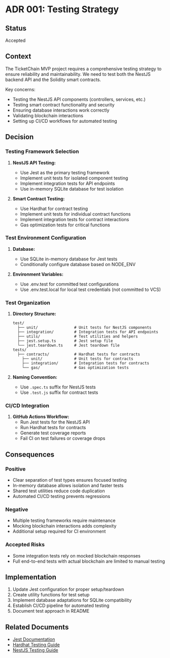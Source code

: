 # ADR 001: Testing Strategy

## Status

Accepted

## Context

The TicketChain MVP project requires a comprehensive testing strategy to ensure reliability and maintainability. We need to test both the NestJS backend API and the Solidity smart contracts.

Key concerns:

- Testing the NestJS API components (controllers, services, etc.)
- Testing smart contract functionality and security
- Ensuring database interactions work correctly
- Validating blockchain interactions
- Setting up CI/CD workflows for automated testing

## Decision

### Testing Framework Selection

1. **NestJS API Testing:**
   - Use Jest as the primary testing framework
   - Implement unit tests for isolated component testing
   - Implement integration tests for API endpoints
   - Use in-memory SQLite database for test isolation

2. **Smart Contract Testing:**
   - Use Hardhat for contract testing
   - Implement unit tests for individual contract functions
   - Implement integration tests for contract interactions
   - Gas optimization tests for critical functions

### Test Environment Configuration

1. **Database:**
   - Use SQLite in-memory database for Jest tests
   - Conditionally configure database based on NODE_ENV

2. **Environment Variables:**
   - Use .env.test for committed test configurations
   - Use .env.test.local for local test credentials (not committed to VCS)

### Test Organization

1. **Directory Structure:**

   ```
   test/
     ├── unit/                # Unit tests for NestJS components
     ├── integration/         # Integration tests for API endpoints
     ├── utils/               # Test utilities and helpers
     ├── jest.setup.ts        # Jest setup file
     └── jest.teardown.ts     # Jest teardown file
   tests/
     ├── contracts/           # Hardhat tests for contracts
       ├── unit/              # Unit tests for contracts
       ├── integration/       # Integration tests for contracts
       └── gas/               # Gas optimization tests
   ```

2. **Naming Convention:**
   - Use `.spec.ts` suffix for NestJS tests
   - Use `.test.js` suffix for contract tests

### CI/CD Integration

1. **GitHub Actions Workflow:**
   - Run Jest tests for the NestJS API
   - Run Hardhat tests for contracts
   - Generate test coverage reports
   - Fail CI on test failures or coverage drops

## Consequences

### Positive

- Clear separation of test types ensures focused testing
- In-memory database allows isolation and faster tests
- Shared test utilities reduce code duplication
- Automated CI/CD testing prevents regressions

### Negative

- Multiple testing frameworks require maintenance
- Mocking blockchain interactions adds complexity
- Additional setup required for CI environment

### Accepted Risks

- Some integration tests rely on mocked blockchain responses
- Full end-to-end tests with actual blockchain are limited to manual testing

## Implementation

1. Update Jest configuration for proper setup/teardown
2. Create utility functions for test setup
3. Implement database adaptations for SQLite compatibility
4. Establish CI/CD pipeline for automated testing
5. Document test approach in README

## Related Documents

- [Jest Documentation](https://jestjs.io/docs/getting-started)
- [Hardhat Testing Guide](https://hardhat.org/hardhat-runner/docs/guides/test-contracts)
- [NestJS Testing Guide](https://docs.nestjs.com/fundamentals/testing)
